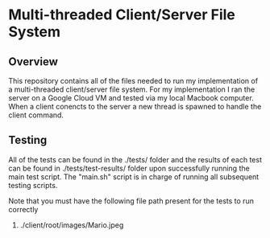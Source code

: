 # Multi-threaded Client/Server File System

## Overview

This repository contains all of the files needed to run my implementation of a multi-threaded client/server file system. For my implementation I ran the server on a Google Cloud VM and tested via my local Macbook computer. When a client conencts to the server a new thread is spawned to handle the client command.

## Testing

All of the tests can be found in the ./tests/ folder and the results of each test can be found in ./tests/test-results/ folder upon successfully running the main test script. The "main.sh" script is in charge of running all subsequent testing scripts.

Note that you must have the following file path present for the tests to run correctly
1. ./client/root/images/Mario.jpeg
